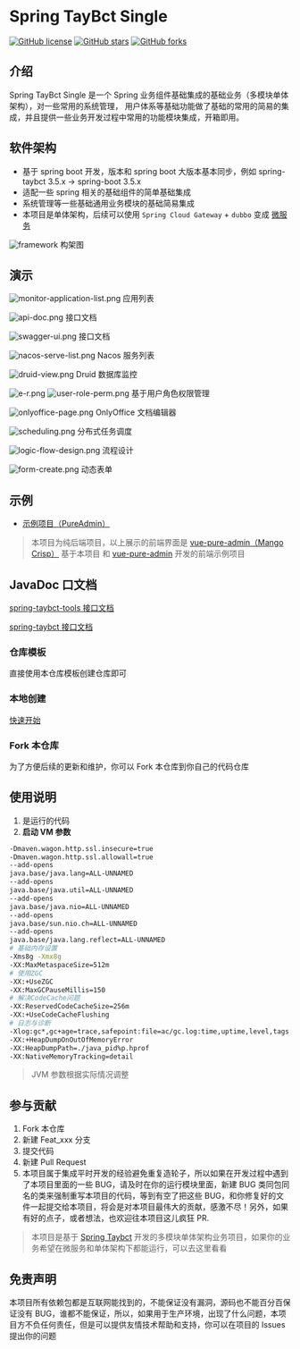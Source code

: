 # Spring TayBct Single

[![GitHub license](https://img.shields.io/github/license/taybct/spring-taybct-single?style=flat)](./LICENSE)
[![GitHub stars](https://img.shields.io/github/stars/taybct/spring-taybct-single?color=fa6470&style=flat)](https://github.com/taybct/spring-taybct-single/stargazers)
[![GitHub forks](https://img.shields.io/github/forks/taybct/spring-taybct-single?style=flat)](https://github.com/taybct/spring-taybct-single/network/members)

## 介绍
Spring TayBct Single 是一个 Spring 业务组件基础集成的基础业务（多模块单体架构），对一些常用的系统管理，
用户体系等基础功能做了基础的常用的简易的集成，并且提供一些业务开发过程中常用的功能模块集成，开箱即用。

## 软件架构

- 基于 spring boot 开发，版本和 spring boot 大版本基本同步，例如 spring-taybct 3.5.x -> spring-boot 3.5.x
- 适配一些 spring 相关的基础组件的简单基础集成
- 系统管理等一些基础通用业务模块的基础简易集成
- 本项目是单体架构，后续可以使用 `Spring Cloud Gateway` + `dubbo` 变成 [微服务](/taybct/spring-taybct-cloud)

![framework](./assets/images/framework.png)
构架图

## 演示

![monitor-application-list.png](./assets/images/monitor-application-list.png)
应用列表

![api-doc.png](./assets/images/api-doc.png)
接口文档

![swagger-ui.png](./assets/images/swagger-ui.png)
接口文档

![nacos-serve-list.png](./assets/images/nacos-serve-list.png)
Nacos 服务列表

![druid-view.png](./assets/images/druid-view.png)
Druid 数据库监控

![e-r.png](./assets/images/E-R.png)
![user-role-perm.png](./assets/images/user-role-perm.png)
基于用户角色权限管理

![onlyoffice-page.png](./assets/images/onlyoffice-page.png)
OnlyOffice 文档编辑器

![scheduling.png](./assets/images/scheduling.png)
分布式任务调度

![logic-flow-design.png](./assets/images/logic-flow-design.png)
流程设计

![form-create.png](./assets/images/form-create.png)
动态表单

## 示例

- [示例项目（PureAdmin）](https://mangocrisp.top/pureadmin)

> 本项目为纯后端项目，以上展示的前端界面是 [vue-pure-admin（Mango Crisp）](https://github.com/mangocrisp/vue-pure-admin) 基于本项目
> 和 [vue-pure-admin](https://github.com/pure-admin/vue-pure-admin) 开发的前端示例项目

## JavaDoc 口文档

<a href="https://mangocrisp.top/javadoc/spring-taybct-tools-doc/index.html" target="_blank" >spring-taybct-tools 接口文档</a>

<a href="https://mangocrisp.top/javadoc/spring-taybct-doc/index.html" target="_blank" >spring-taybct 接口文档</a>

### 仓库模板

直接使用本仓库模板创建仓库即可

### 本地创建

[快速开始](https://mangocrisp.top/code/taybct/get-started/)

### Fork 本仓库

为了方便后续的更新和维护，你可以 Fork 本仓库到你自己的代码仓库

## 使用说明

1.  是运行的代码
2. **启动 VM 参数**

```bash
-Dmaven.wagon.http.ssl.insecure=true
-Dmaven.wagon.http.ssl.allowall=true
--add-opens
java.base/java.lang=ALL-UNNAMED
--add-opens
java.base/java.util=ALL-UNNAMED
--add-opens
java.base/java.nio=ALL-UNNAMED
--add-opens
java.base/sun.nio.ch=ALL-UNNAMED
--add-opens
java.base/java.lang.reflect=ALL-UNNAMED
# 基础内存设置
-Xms8g -Xmx8g
-XX:MaxMetaspaceSize=512m
# 使用ZGC
-XX:+UseZGC
-XX:MaxGCPauseMillis=150
# 解决CodeCache问题
-XX:ReservedCodeCacheSize=256m
-XX:+UseCodeCacheFlushing
# 日志与诊断
-Xlog:gc*,gc+age=trace,safepoint:file=ac/gc.log:time,uptime,level,tags:filecount=10,filesize=10M
-XX:+HeapDumpOnOutOfMemoryError
-XX:HeapDumpPath=./java_pid%p.hprof
-XX:NativeMemoryTracking=detail
```

> JVM 参数根据实际情况调整

## 参与贡献

1. Fork 本仓库
2. 新建 Feat_xxx 分支
3. 提交代码
4. 新建 Pull Request
5. 本项目属于集成平时开发的经验避免重复造轮子，所以如果在开发过程中遇到了本项目里面的一些 BUG，请及时在你的运行模块里面，新建
   BUG 类同包同名的类来强制重写本项目的代码，等到有空了把这些
   BUG，和你修复好的文件一起提交给本项目，将会是对本项目最伟大的贡献，感激不尽！另外，如果有好的点子，或者想法，也欢迎往本项目这儿疯狂
   PR.

> 本项目是基于 [Spring Taybct](../../../spring-taybct) 开发的多模块单体架构业务项目，如果你的业务希望在微服务和单体架构下都能运行，可以去这里看看

## 免责声明

本项目所有依赖包都是互联网能找到的，不能保证没有漏洞，源码也不能百分百保证没有 
BUG，谁都不能保证，所以，如果用于生产环境，出现了什么问题，本项目方不负任何责任，但是可以提供友情技术帮助和支持，你可以在项目的 
Issues 提出你的问题